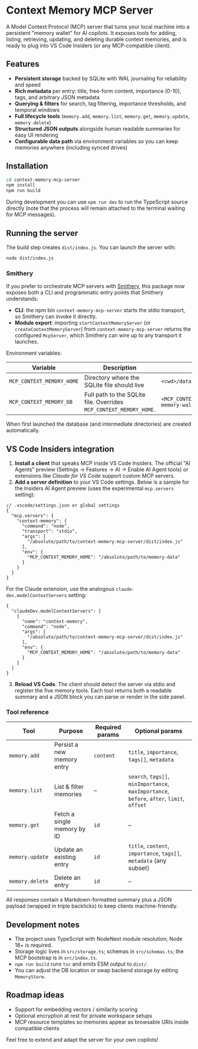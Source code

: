 # Context Memory MCP Server

A Model Context Protocol (MCP) server that turns your local machine into a persistent "memory wallet" for AI copilots. It exposes tools for adding, listing, retrieving, updating, and deleting durable context memories, and is ready to plug into VS Code Insiders (or any MCP-compatible client).

## Features

- **Persistent storage** backed by SQLite with WAL journaling for reliability and speed
- **Rich metadata** per entry: title, free-form content, importance (0-10), tags, and arbitrary JSON metadata
- **Querying & filters** for search, tag filtering, importance thresholds, and temporal windows
- **Full lifecycle tools** (`memory.add`, `memory.list`, `memory.get`, `memory.update`, `memory.delete`)
- **Structured JSON outputs** alongside human readable summaries for easy UI rendering
- **Configurable data path** via environment variables so you can keep memories anywhere (including synced drives)

## Installation

```bash
cd context-memory-mcp-server
npm install
npm run build
```

During development you can use `npm run dev` to run the TypeScript source directly (note that the process will remain attached to the terminal waiting for MCP messages).

## Running the server

The build step creates `dist/index.js`. You can launch the server with:

```bash
node dist/index.js
```

### Smithery

If you prefer to orchestrate MCP servers with [Smithery](https://smithery.ai/), this package now exposes both a CLI and programmatic entry points that Smithery understands:

- **CLI**: the npm bin `context-memory-mcp-server` starts the stdio transport, so Smithery can invoke it directly.
- **Module export**: importing `startContextMemoryServer` (or `createContextMemoryServer`) from `context-memory-mcp-server` returns the configured `McpServer`, which Smithery can wire up to any transport it launches.

Environment variables:

| Variable | Description | Default |
| --- | --- | --- |
| `MCP_CONTEXT_MEMORY_HOME` | Directory where the SQLite file should live | `<cwd>/data` |
| `MCP_CONTEXT_MEMORY_DB` | Full path to the SQLite file. Overrides `MCP_CONTEXT_MEMORY_HOME`. | `<MCP_CONTEXT_MEMORY_HOME>/context-memory-wallet.db` |

When first launched the database (and intermediate directories) are created automatically.

## VS Code Insiders integration

1. **Install a client** that speaks MCP inside VS Code Insiders. The official "AI Agents" preview (Settings → Features → AI → Enable AI Agent tools) or extensions like *Claude for VS Code* support custom MCP servers.
2. **Add a server definition** to your VS Code settings. Below is a sample for the Insiders AI Agent preview (uses the experimental `mcp.servers` setting):

```jsonc
// .vscode/settings.json or global settings
{
  "mcp.servers": {
    "context-memory": {
      "command": "node",
      "transport": "stdio",
      "args": [
        "/absolute/path/to/context-memory-mcp-server/dist/index.js"
      ],
      "env": {
        "MCP_CONTEXT_MEMORY_HOME": "/absolute/path/to/memory-data"
      }
    }
  }
}
```

   For the Claude extension, use the analogous `claude-dev.modelContextServers` setting:

```jsonc
{
  "claudeDev.modelContextServers": [
    {
      "name": "context-memory",
      "command": "node",
      "args": [
        "/absolute/path/to/context-memory-mcp-server/dist/index.js"
      ],
      "env": {
        "MCP_CONTEXT_MEMORY_HOME": "/absolute/path/to/memory-data"
      }
    }
  ]
}
```

3. **Reload VS Code**. The client should detect the server via stdio and register the five memory tools. Each tool returns both a readable summary and a JSON block you can parse or render in the side panel.

### Tool reference

| Tool | Purpose | Required params | Optional params |
| --- | --- | --- | --- |
| `memory.add` | Persist a new memory entry | `content` | `title`, `importance`, `tags[]`, `metadata` |
| `memory.list` | List & filter memories | – | `search`, `tags[]`, `minImportance`, `maxImportance`, `before`, `after`, `limit`, `offset` |
| `memory.get` | Fetch a single memory by ID | `id` | – |
| `memory.update` | Update an existing entry | `id` | `title`, `content`, `importance`, `tags[]`, `metadata` (any subset) |
| `memory.delete` | Delete an entry | `id` | – |

All responses contain a Markdown-formatted summary plus a JSON payload (wrapped in triple backticks) to keep clients machine-friendly.

## Development notes

- The project uses TypeScript with NodeNext module resolution; Node 18+ is required.
- Storage logic lives in `src/storage.ts`; schemas in `src/schemas.ts`; the MCP bootstrap is in `src/index.ts`.
- `npm run build` runs `tsc` and emits ESM output to `dist/`.
- You can adjust the DB location or swap backend storage by editing `MemoryStore`.

## Roadmap ideas

- Support for embedding vectors / similarity scoring
- Optional encryption at rest for private workspace setups
- MCP resource templates so memories appear as browsable URIs inside compatible clients

Feel free to extend and adapt the server for your own copilots!

